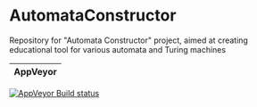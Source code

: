 # AutomataConstructor
Repository for "Automata Constructor" project, aimed at creating educational tool for various automata and Turing machines

 | AppVeyor       |
 | -------------- |
[![AppVeyor Build status](https://ci.appveyor.com/api/projects/status/y00q7839mvsd9h65/branch/main?svg=true)](https://ci.appveyor.com/project/Alexander-Ploskin/desktopautomataconstructor)
